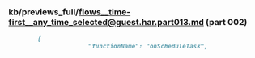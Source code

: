 ### kb/previews_full/flows__time-first__any_time_selected@guest.har.part013.md (part 002)

```md
        {
                      "functionName": "onScheduleTask",
   
```

```
